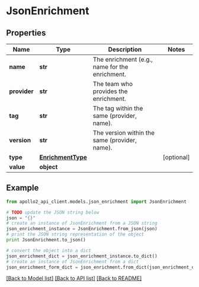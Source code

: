 # JsonEnrichment


## Properties
Name | Type | Description | Notes
------------ | ------------- | ------------- | -------------
**name** | **str** | The enrichment (e.g., name for the enrichment. | 
**provider** | **str** | The team who provides the enrichment. | 
**tag** | **str** | The tag within the same (provider, name). | 
**version** | **str** | The version within the same (provider, name). | 
**type** | [**EnrichmentType**](EnrichmentType.md) |  | [optional] 
**value** | **object** |  | 

## Example

```python
from apollo2_api_client.models.json_enrichment import JsonEnrichment

# TODO update the JSON string below
json = "{}"
# create an instance of JsonEnrichment from a JSON string
json_enrichment_instance = JsonEnrichment.from_json(json)
# print the JSON string representation of the object
print JsonEnrichment.to_json()

# convert the object into a dict
json_enrichment_dict = json_enrichment_instance.to_dict()
# create an instance of JsonEnrichment from a dict
json_enrichment_form_dict = json_enrichment.from_dict(json_enrichment_dict)
```
[[Back to Model list]](../README.md#documentation-for-models) [[Back to API list]](../README.md#documentation-for-api-endpoints) [[Back to README]](../README.md)


